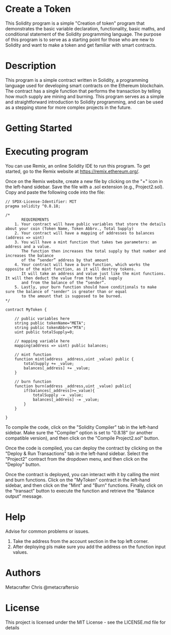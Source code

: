 # Create a Token
This Solidity program is a simple "Creation of token" program that demonstrates the basic variable declaration, functionality, basic maths, and conditional statement of the Solidity programming language. The purpose of this program is to serve as a starting point for those who are new to Solidity and want to make a token and get familiar with smart contracts.

# Description
This program is a simple contract written in Solidity, a programming language used for developing smart contracts on the Ethereum blockchain. The contract has a single function that performs the transaction by telling how much supply are mining and burning. This program serves as a simple and straightforward introduction to Solidity programming, and can be used as a stepping stone for more complex projects in the future.

# Getting Started

# Executing program
You can use Remix, an online Solidity IDE to run this program. To get started, go to the Remix website at https://remix.ethereum.org/.

Once on the Remix website, create a new file by clicking on the "+" icon in the left-hand sidebar. Save the file with a .sol extension (e.g., Project2.sol). Copy and paste the following code into the file:

```
// SPDX-License-Identifier: MIT
pragma solidity ^0.8.18;

/*
       REQUIREMENTS
    1. Your contract will have public variables that store the details about your coin (Token Name, Token Abbrv., Total Supply)
    2. Your contract will have a mapping of addresses to balances (address => uint)
    3. You will have a mint function that takes two parameters: an address and a value. 
       The function then increases the total supply by that number and increases the balance 
       of the “sender” address by that amount
    4. Your contract will have a burn function, which works the opposite of the mint function, as it will destroy tokens. 
       It will take an address and value just like the mint functions. It will then deduct the value from the total supply 
       and from the balance of the “sender”.
    5. Lastly, your burn function should have conditionals to make sure the balance of "sender" is greater than or equal 
       to the amount that is supposed to be burned.
*/

contract MyToken {

    // public variables here
    string public tokenName="META";
    string public tokenAbbrv="MTA";
    uint public totalSupply=0;

    // mapping variable here
    mapping(address => uint) public balances;

    // mint function
    function mint(address _address,uint _value) public {
        totalSupply += _value;
        balances[_address] += _value;
    }

    // burn function
    function burn(address _address,uint _value) public{
        if(balances[_address]>=_value){
            totalSupply -= _value;
            balances[_address] -= _value;
        }
    }

}
```
To compile the code, click on the "Solidity Compiler" tab in the left-hand sidebar. Make sure the "Compiler" option is set to "0.8.18" (or another compatible version), and then click on the "Compile Project2.sol" button.

Once the code is compiled, you can deploy the contract by clicking on the "Deploy & Run Transactions" tab in the left-hand sidebar. Select the "Project2" contract from the dropdown menu, and then click on the "Deploy" button.

Once the contract is deployed, you can interact with it by calling the mint and burn functions. Click on the "MyToken" contract in the left-hand sidebar, and then click on the "Mint" and "Burn" functions. Finally, click on the "transact" button to execute the function and retrieve the "Balance output" message.

# Help
Advise for common problems or issues.

1. Take the address from the account section in the top left corner.
2. After deploying pls make sure you add the address on the function input values.

# Authors
Metacrafter Chris
@metacraftersio

# License
This project is licensed under the MIT License - see the LICENSE.md file for details
